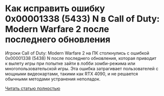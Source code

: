 # Как исправить ошибку 0x00001338 (5433) N в Call of Duty: Modern Warfare 2 после последнего обновления



Игроки Call of Duty: Modern Warfare 2 на ПК столкнулись с ошибкой 0x00001338 (5438) N после последнего обновления, которая приводит к вылету игры при попытке зайти в лобби зомби-режима или многопользовательской игры. Эта ошибка затрагивает пользователей с мощными видеокартами, такими как RTX 4090, и не решается обычными методами устранения неполадок.

[Читать статью полностью](https://xyberbara.com/gaming/0x00001338-5433-call-of-duty-modern-warfare-2/)
